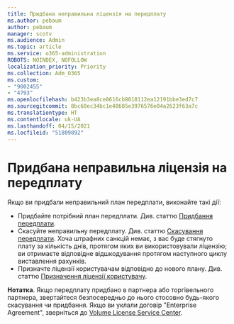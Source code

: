 ```yaml
---
title: Придбана неправильна ліцензія на передплату
ms.author: pebaum
author: pebaum
manager: scotv
ms.audience: Admin
ms.topic: article
ms.service: o365-administration
ROBOTS: NOINDEX, NOFOLLOW
localization_priority: Priority
ms.collection: Adm_O365
ms.custom:
- "9002455"
- "4793"
ms.openlocfilehash: b423b3ea8ce8616cb8018112ea12191bbe3ed7c7
ms.sourcegitcommit: 8bc60ec34bc1e40685e3976576e04a2623f63a7c
ms.translationtype: HT
ms.contentlocale: uk-UA
ms.lasthandoff: 04/15/2021
ms.locfileid: "51809892"
---
```

# <a name="purchased-wrong-subscription-license"></a>Придбана неправильна ліцензія на передплату

Якщо ви придбали неправильний план передплати, виконайте такі дії:

- Придбайте потрібний план передплати. Див. статтю [Придбання передплати](https://docs.microsoft.com/alchemyinsights/buy-a-subscription-to-office-365-for-business).
- Скасуйте неправильну передплату. Див. статтю [Скасування передплати](https://docs.microsoft.com/alchemyinsights/canceling-your-office-365-subscription).
Хоча штрафних санкцій немає, з вас буде стягнуто плату за кількість днів, протягом яких ви використовували ліцензію; ви отримаєте відповідне відшкодування протягом наступного циклу виставлення рахунків.
- Призначте ліцензії користувачам відповідно до нового плану. Див. статтю [Призначення ліцензії користувачу](https://docs.microsoft.com/alchemyinsights/how-to-assign-a-license-to-a-user).

**Нотатка**. Якщо передплату придбано в партнера або торгівельного партнера, звертайтеся безпосередньо до нього стосовно будь-якого скасування чи придбання. Якщо ви уклали договір "Enterprise Agreement", зверніться до [Volume License Service Center](https://support.microsoft.com/help/4471406/how-to-contact-the-microsoft-volume-licensing-service-center).

